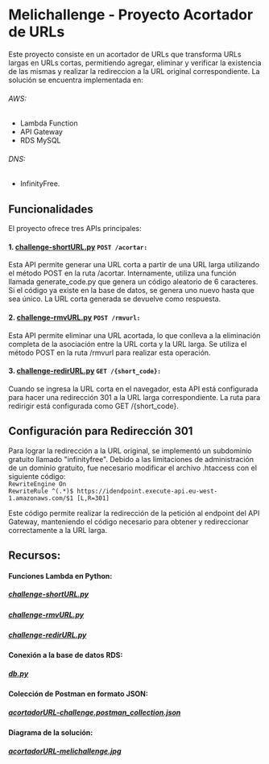 # Melichallenge - Proyecto Acortador de URLs 
Este proyecto consiste en un acortador de URLs que transforma URLs largas en URLs cortas, permitiendo agregar, eliminar y verificar la existencia de las mismas y realizar la redireccion a la URL original correspondiente. La solución se encuentra implementada en:  
###### AWS:
- Lambda Function
- API Gateway
- RDS MySQL  
###### DNS:  
- InfinityFree.

## Funcionalidades
El proyecto ofrece tres APIs principales:

#### 1. [challenge-shortURL.py](challenge-redirURL.py) `POST /acortar:`
Esta API permite generar una URL corta a partir de una URL larga utilizando el método POST en la ruta /acortar. Internamente, utiliza una función llamada generate_code.py que genera un código aleatorio de 6 caracteres. Si el código ya existe en la base de datos, se genera uno nuevo hasta que sea único. La URL corta generada se devuelve como respuesta.

#### 2. [challenge-rmvURL.py](challenge-rmvURL.py) `POST /rmvurl:`
Esta API permite eliminar una URL acortada, lo que conlleva a la eliminación completa de la asociación entre la URL corta y la URL larga. Se utiliza el método POST en la ruta /rmvurl para realizar esta operación.

#### 3. [challenge-redirURL.py](challenge-redirURL.py) `GET /{short_code}:`
Cuando se ingresa la URL corta en el navegador, esta API está configurada para hacer una redirección 301 a la URL larga correspondiente. La ruta para redirigir está configurada como GET /{short_code}.


## Configuración para Redirección 301
Para lograr la redirección a la URL original, se implementó un subdominio gratuito llamado "infinityfree". Debido a las limitaciones de administración de un dominio gratuito, fue necesario modificar el archivo .htaccess con el siguiente código:  
`RewriteEngine On`  
`RewriteRule ^(.*)$ https://idendpoint.execute-api.eu-west-1.amazonaws.com/$1 [L,R=301]`

Este código permite realizar la redirección de la petición al endpoint del API Gateway, manteniendo el código necesario para obtener y redireccionar correctamente a la URL larga.

## Recursos:

#### Funciones Lambda en Python:
##### [challenge-shortURL.py](challenge-redirURL.py)
##### [challenge-rmvURL.py](challenge-rmvURL.py)
##### [challenge-redirURL.py](challenge-redirURL.py)

#### Conexión a la base de datos RDS:
##### [db.py](db.py)

#### Colección de Postman en formato JSON:
##### [acortadorURL-challenge.postman_collection.json](acortadorURL-challenge.postman_collection.json)

#### Diagrama de la solución:
##### [acortadorURL-melichallenge.jpg](acortadorURL-melichallenge.jpg)
